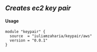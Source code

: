 ## _Creates ec2 key pair_

#### Usage

```
module "keypair" {
  source  = "iuliamzaharia/keypair/aws"
  version = "0.0.1"
}
```